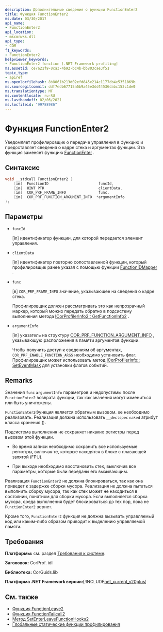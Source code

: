 ```yaml
---
description: Дополнительные сведения о функции FunctionEnter2
title: Функция FunctionEnter2
ms.date: 03/30/2017
api_name:
- FunctionEnter2
api_location:
- mscorwks.dll
api_type:
- COM
f1_keywords:
- FunctionEnter2
helpviewer_keywords:
- FunctionEnter2 function [.NET Framework profiling]
ms.assetid: ce7a21f9-0ca3-4b92-bc4b-bb803cae3f51
topic_type:
- apiref
ms.openlocfilehash: 8b8061b213d02efd845e214c1177db4e5351869b
ms.sourcegitcommit: ddf7edb67715a5b9a45e3dd44536dabc153c1de0
ms.translationtype: MT
ms.contentlocale: ru-RU
ms.lasthandoff: 02/06/2021
ms.locfileid: "99788986"
---
```

# <a name="functionenter2-function"></a>Функция FunctionEnter2

Уведомляет профилировщик о передаче управления в функцию и предоставляет сведения о кадре стека и аргументах функции. Эта функция заменяет функцию [FunctionEnter](functionenter-function.md) .  
  
## <a name="syntax"></a>Синтаксис  
  
```cpp  
void __stdcall FunctionEnter2 (  
    [in]  FunctionID                       funcId,
    [in]  UINT_PTR                         clientData,
    [in]  COR_PRF_FRAME_INFO               func,
    [in]  COR_PRF_FUNCTION_ARGUMENT_INFO  *argumentInfo  
);  
```  
  
## <a name="parameters"></a>Параметры

- `funcId`

  \[in] идентификатор функции, для которой передается элемент управления.

- `clientData`

  \[in] идентификатор повторно сопоставленной функции, который профилировщик ранее указал с помощью функции [FunctionIDMapper](functionidmapper-function.md) .
  
- `func`

  \[в] `COR_PRF_FRAME_INFO` значение, указывающее на сведения о кадре стека.
  
  Профилировщик должен рассматривать это как непрозрачный маркер, который можно передать обратно в подсистему выполнения метода [ICorProfilerInfo2:: GetFunctionInfo2](icorprofilerinfo2-getfunctioninfo2-method.md) .  
  
- `argumentInfo`

  \[in] указатель на структуру [COR_PRF_FUNCTION_ARGUMENT_INFO](cor-prf-function-argument-info-structure.md) , указывающую расположения в памяти аргументов функции.

  Чтобы получить доступ к сведениям об аргументах, `COR_PRF_ENABLE_FUNCTION_ARGS` необходимо установить флаг. Профилировщик может использовать метод [ICorProfilerInfo:: SetEventMask](icorprofilerinfo-seteventmask-method.md) для установки флагов событий.

## <a name="remarks"></a>Remarks  

 Значения `func` `argumentInfo` параметров и недопустимы после `FunctionEnter2` возврата функции, так как значения могут измениться или быть уничтожены.  
  
 `FunctionEnter2`Функция является обратным вызовом. ее необходимо реализовать. Реализация должна использовать `__declspec` `naked` атрибут класса хранения ().  
  
 Подсистема выполнения не сохраняет никакие регистры перед вызовом этой функции.  
  
- Во время записи необходимо сохранить все используемые регистры, включая те, которые находятся в блоке с плавающей запятой (FPU).  
  
- При выходе необходимо восстановить стек, выключив все параметры, которые были переданы его вызывающим.  
  
 Реализация `FunctionEnter2` не должна блокироваться, так как она приведет к задержке сборки мусора. Реализация не должна пытаться выполнить сборку мусора, так как стек может не находиться в состоянии, понятном для сборки мусора. Если выполняется сборка мусора, среда выполнения будет блокироваться до тех пор, пока не `FunctionEnter2` вернет.  
  
 Кроме того, `FunctionEnter2` функция не должна вызывать управляемый код или каким-либо образом приводит к выделению управляемой памяти.  
  
## <a name="requirements"></a>Требования  

 **Платформы:** см. раздел [Требования к системе](../../get-started/system-requirements.md).  
  
 **Заголовок:** CorProf. idl  
  
 **Библиотека:** CorGuids.lib  
  
 **Платформа .NET Framework версии:**[!INCLUDE[net_current_v20plus](../../../../includes/net-current-v20plus-md.md)]  
  
## <a name="see-also"></a>См. также

- [Функция FunctionLeave2](functionleave2-function.md)
- [Функция FunctionTailcall2](functiontailcall2-function.md)
- [Метод SetEnterLeaveFunctionHooks2](icorprofilerinfo2-setenterleavefunctionhooks2-method.md)
- [Глобальные статические функции профилирования](profiling-global-static-functions.md)
